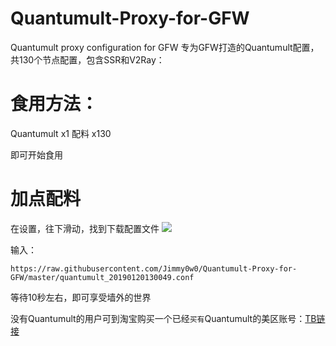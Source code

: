 # Quantumult-Proxy-for-GFW
Quantumult proxy configuration for GFW
专为GFW打造的Quantumult配置，共130个节点配置，包含SSR和V2Ray：

# 食用方法：
Quantumult x1 
配料 x130

即可开始食用

# 加点配料
在设置，往下滑动，找到下载配置文件
![](http://wx2.sinaimg.cn/mw690/0060lm7Tly1fzb4gq1mqaj30hs0vk76d.jpg)

输入：
```
https://raw.githubusercontent.com/Jimmy0w0/Quantumult-Proxy-for-GFW/master/quantumult_20190120130049.conf
```
等待10秒左右，即可享受墙外的世界

没有Quantumult的用户可到淘宝购买一个已经`买有`Quantumult的美区账号：[TB链接](https://item.taobao.com/item.htm?spm=a1z09.2.0.0.46732e8dotkgJy&id=584590269448&_u=j1put2rt7420)

